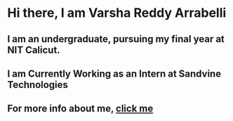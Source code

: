 # Hi there, I am Varsha Reddy Arrabelli

## I am an undergraduate, pursuing my final year at NIT Calicut.
## I am Currently Working as an Intern at Sandvine Technologies
## For more info about me, [click me](https://varshareddyarrabelli.github.io/portfolio-website/)
